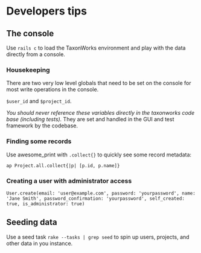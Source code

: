 
# Developers tips

##  The console

Use `rails c` to load the TaxonWorks environment and play with the data directly from a console.

### Housekeeping

There are two very low level globals that need to be set on the console for most write operations in the console.

`$user_id` and `$project_id`.

_You should never reference these variables directly in the taxonworks code base (including tests)._ They are set and handled in the GUI and test framework by the codebase.

### Finding some records

Use awesome_print with  `.collect{}` to quickly see some record metadata:

`ap Project.all.collect{|p| [p.id, p.name]}`

### Creating a user with administrator access

`User.create(email: 'user@example.com', password: 'yourpassword', name: 'Jane Smith', password_confirmation: 'yourpassword', self_created: true, is_administrator: true)`

## Seeding data

Use a seed task `rake --tasks | grep seed` to spin up users, projects, and other data in you instance.
